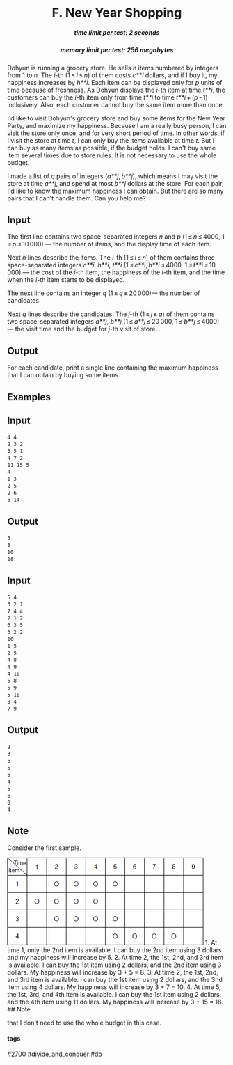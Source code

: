 <h1 style='text-align: center;'> F. New Year Shopping</h1>

<h5 style='text-align: center;'>time limit per test: 2 seconds</h5>
<h5 style='text-align: center;'>memory limit per test: 256 megabytes</h5>

Dohyun is running a grocery store. He sells *n* items numbered by integers from 1 to *n*. The *i*-th (1 ≤ *i* ≤ *n*) of them costs *c**i* dollars, and if I buy it, my happiness increases by *h**i*. Each item can be displayed only for *p* units of time because of freshness. As Dohyun displays the *i*-th item at time *t**i*, the customers can buy the *i*-th item only from time *t**i* to time *t**i* + (*p* - 1) inclusively. Also, each customer cannot buy the same item more than once.

I'd like to visit Dohyun's grocery store and buy some items for the New Year Party, and maximize my happiness. Because I am a really busy person, I can visit the store only once, and for very short period of time. In other words, if I visit the store at time *t*, I can only buy the items available at time *t*. But I can buy as many items as possible, if the budget holds. I can't buy same item several times due to store rules. It is not necessary to use the whole budget.

I made a list of *q* pairs of integers (*a**j*, *b**j*), which means I may visit the store at time *a**j*, and spend at most *b**j* dollars at the store. For each pair, I'd like to know the maximum happiness I can obtain. But there are so many pairs that I can't handle them. Can you help me?

## Input

The first line contains two space-separated integers *n* and *p* (1 ≤ *n* ≤ 4000, 1 ≤ *p* ≤ 10 000) — the number of items, and the display time of each item.

Next *n* lines describe the items. The *i*-th (1 ≤ *i* ≤ *n*) of them contains three space-separated integers *c**i*, *h**i*, *t**i* (1 ≤ *c**i*, *h**i* ≤ 4000, 1 ≤ *t**i* ≤ 10 000) — the cost of the *i*-th item, the happiness of the *i*-th item, and the time when the *i*-th item starts to be displayed.

The next line contains an integer *q* (1 ≤ *q* ≤ 20 000)— the number of candidates.

Next *q* lines describe the candidates. The *j*-th (1 ≤ *j* ≤ *q*) of them contains two space-separated integers *a**j*, *b**j* (1 ≤ *a**j* ≤ 20 000, 1 ≤ *b**j* ≤ 4000) — the visit time and the budget for *j*-th visit of store.

## Output

For each candidate, print a single line containing the maximum happiness that I can obtain by buying some items.

## Examples

## Input


```
4 4  
2 3 2  
3 5 1  
4 7 2  
11 15 5  
4  
1 3  
2 5  
2 6  
5 14  

```
## Output


```
5  
8  
10  
18  

```
## Input


```
5 4  
3 2 1  
7 4 4  
2 1 2  
6 3 5  
3 2 2  
10  
1 5  
2 5  
4 8  
4 9  
4 10  
5 8  
5 9  
5 10  
8 4  
7 9  

```
## Output


```
2  
3  
5  
5  
6  
4  
5  
6  
0  
4  

```
## Note

Consider the first sample. 

 ![](images/39bdeb26c275404cda44d2f49cbae69087f38eae.png) 1. At time 1, only the 2nd item is available. I can buy the 2nd item using 3 dollars and my happiness will increase by 5.
2. At time 2, the 1st, 2nd, and 3rd item is available. I can buy the 1st item using 2 dollars, and the 2nd item using 3 dollars. My happiness will increase by 3 + 5 = 8.
3. At time 2, the 1st, 2nd, and 3rd item is available. I can buy the 1st item using 2 dollars, and the 3nd item using 4 dollars. My happiness will increase by 3 + 7 = 10.
4. At time 5, the 1st, 3rd, and 4th item is available. I can buy the 1st item using 2 dollars, and the 4th item using 11 dollars. My happiness will increase by 3 + 15 = 18. ## Note

 that I don't need to use the whole budget in this case.


#### tags 

#2700 #divide_and_conquer #dp 